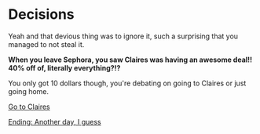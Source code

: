 # Decisions

Yeah and that devious thing was to ignore it, such a surprising that you managed to not steal it.

**When you leave Sephora, you saw Claires was having an awesome deal!!  40% off of, literally everything?!?**

You only got 10 dollars though, you're debating on going to Claires or just going home.

[Go to Claires](../sephora/claires.md)

[Ending: Another day, I guess](../woke-up/woke-up.md)
